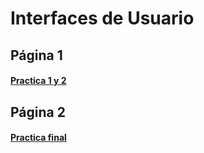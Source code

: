 # Interfaces de Usuario

## Página 1
#### [Practica 1 y 2](https://github.com/Astrak00/InterfacesUsuario_01)

## Página 2
#### [Practica final](https://github.com/Astrak00/InterfacesUsuario_02)

